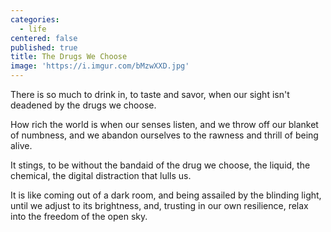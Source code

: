 ```yaml
---
categories:
  - life
centered: false
published: true
title: The Drugs We Choose
image: 'https://i.imgur.com/bMzwXXD.jpg'
---
```

There is so much to drink in,
to taste and savor,
when our sight isn't deadened 
by the drugs we choose.

How rich the world is
when our senses listen,
and we throw off 
our blanket of numbness,
and we abandon ourselves
to the rawness and thrill
of being alive.

It stings,
to be without the bandaid
of the drug we choose,
the liquid, the chemical, 
the digital distraction
that lulls us.

It is like coming out 
of a dark room,
and being assailed
by the blinding light,
until we adjust to its brightness,
and, trusting in our own resilience, 
relax into the freedom
of the open sky.

